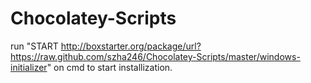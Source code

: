 Chocolatey-Scripts
==================


run "START http://boxstarter.org/package/url?https://raw.github.com/szha246/Chocolatey-Scripts/master/windows-initializer" on cmd to start installization.
